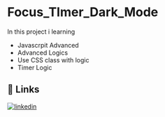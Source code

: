 # Focus_TImer_Dark_Mode


In this project i learning

- Javascrpit Advanced
- Advanced Logics
- Use CSS class with logic
- Timer Logic



## 🔗 Links

[![linkedin](https://img.shields.io/badge/linkedin-0A66C2?style=for-the-badge&logo=linkedin&logoColor=white)](https://www.linkedin.com/in/luis-fernando-de-oliveira-8a5068252/)
